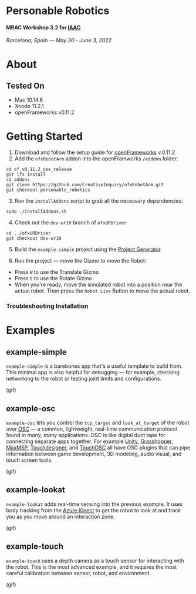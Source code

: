 # Personable Robotics
#### MRAC Workshop 3.2 for [IAAC](https://iaac.net)
_Barcelona, Spain — May 30 - June 3, 2022_

# About

## Tested On
- Mac 10.14.6
- Xcode 11.2.1
- openFrameworks v0.11.2


# Getting Started
1. Download and follow the setup guide for [openFrameworks](https://openframeworks.cc/download/) v.0.11.2
2. Add the `ofxRobotArm` addon into the openFramworks `/adddon` folder:

```
cd of_v0.11.2_osx_release
git lfs install 
cd addons
git clone https://github.com/CreativeInquiry/ofxRobotArm.git
git checkout personable_robotics
```
3. Run the `installAddons` script to grab all the necessary dependencies:
```
sudo ./installAddons.sh
```
4. Check out the `dev-ur10` branch of `ofxURDriver`
```
cd ../ofxURDriver
git checkout dev-ur10
```

5. Build the `example-simple` project using the [Project Generator](https://openframeworks.cc/learning/01_basics/create_a_new_project/).

6. Run the project — move the Gizmo to move the Robot:
- Press `W` to use the Translate Gizmo
- Press `E` to use the Rotate Gizmo
- When you're ready, move the simulated robot into a position near the actual robot. Then press the `Robot Live` Button to move the actual robot.

### Troubleshooting Installation

# Examples

## example-simple
`example-simple` is a barebones app that's a useful template to build from. This minimal app is also helpful for debugging — for example, checking networking to the robot or testing joint limits and configurations.

(gif)

## example-osc
`example-osc` lets you control the `tcp_target` and `look_at_target` of the robot over [OSC](https://ccrma.stanford.edu/groups/osc/index.html) — a common, lightweight, real-time communication protocol found in _many, many_ applications. OSC is like digital duct tape for connecting separate apps together. For example [Unity](https://thomasfredericks.github.io/UnityOSC/), [Grasshopper](https://www.food4rhino.com/en/app/ghowl), [MaxMSP](https://opensoundcontrol.stanford.edu/implementations/OpenSoundControl-for-MaxMSP.html), [Touchdesigner](https://docs.derivative.ca/OSC_In_CHOP), and [TouchOSC](https://hexler.net/touchosc) all have OSC plugins that can pipe information between game development, 3D modeling, audio visual, and touch screen tools.

(gif)

## example-lookat
`example-lookat` adds real-time sensing into the previous example. It uses body tracking from the [Azure Kinect](https://azure.microsoft.com/en-us/services/kinect-dk/) to get the robot to look at and track you as you move around an interaction zone. 

(gif)

## example-touch
`example-touch` uses a depth camera as a touch sensor for interacting with the robot. This is the most advanced example, and it requires the most careful calibration between sensor, robot, and environment.

(gif)
